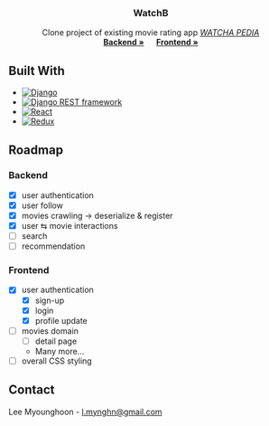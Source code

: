 <!-- Improved compatibility of back to top link: See: https://github.com/othneildrew/Best-README-Template/pull/73 -->

<a name="readme-top"></a>

<!--
*** Thanks for checking out the Best-README-Template. If you have a suggestion
*** that would make this better, please fork the repo and create a pull request
*** or simply open an issue with the tag "enhancement".
*** Don't forget to give the project a star!
*** Thanks again! Now go create something AMAZING! :D
-->

<!-- PROJECT SHIELDS -->
<!--
*** I'm using markdown "reference style" links for readability.
*** Reference links are enclosed in brackets [ ] instead of parentheses ( ).
*** See the bottom of this document for the declaration of the reference variables
*** for contributors-url, forks-url, etc. This is an optional, concise syntax you may use.
*** https://www.markdownguide.org/basic-syntax/#reference-style-links
-->

<!-- PROJECT LOGO -->
<br />
<div align="center">
<h3 align="center">WatchB</h3>
  <p align="center">
    Clone project of existing movie rating app <a href="https://pedia.watcha.com"><i>WATCHA PEDIA</i></a>
    <br />
    <a href="https://github.com/mynghn/watchb/tree/main/backend"><strong>Backend »</strong></a>
    &emsp;
    <a href="https://github.com/mynghn/watchb/tree/main/frontend"><strong>Frontend »</strong></a>
  </p>
</div>

## Built With

- [![Django][django]][django-url]
- [![Django REST framework][drf]][drf-url]
- [![React][react.js]][react-url]
- [![Redux][redux.js]][redux-url]

<!-- ROADMAP -->

## Roadmap

### Backend

- [x] user authentication
- [x] user follow
- [x] movies crawling &rarr; deserialize & register
- [x] user &lrarr; movie interactions
- [ ] search
- [ ] recommendation

### Frontend

- [x] user authentication
  - [x] sign-up
  - [x] login
  - [x] profile update
- [ ] movies domain
  - [ ] detail page
  - Many more...
- [ ] overall CSS styling

<!-- CONTACT -->

## Contact

Lee Myounghoon - l.mynghn@gmail.com

<!-- MARKDOWN LINKS & IMAGES -->
<!-- https://www.markdownguide.org/basic-syntax/#reference-style-links -->

[django]: https://img.shields.io/badge/Django-44B78B?style=for-the-badge&logo=django&logoColor=092E20
[django-url]: https://reactjs.org/
[drf]: https://img.shields.io/badge/Django%20Rest%20framework-2C2C2C?style=for-the-badge&logo=django&logoColor=A30000
[drf-url]: https://www.django-rest-framework.org/
[react.js]: https://img.shields.io/badge/React-20232A?style=for-the-badge&logo=react&logoColor=61DAFB
[react-url]: https://reactjs.org/
[redux.js]: https://img.shields.io/badge/Redux-ebedf0?style=for-the-badge&logo=redux&logoColor=764ABC
[redux-url]: https://redux.js.org/

